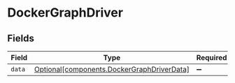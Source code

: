 # DockerGraphDriver


## Fields

| Field                                                                                          | Type                                                                                           | Required                                                                                       | Description                                                                                    |
| ---------------------------------------------------------------------------------------------- | ---------------------------------------------------------------------------------------------- | ---------------------------------------------------------------------------------------------- | ---------------------------------------------------------------------------------------------- |
| `data`                                                                                         | [Optional[components.DockerGraphDriverData]](../../models/components/dockergraphdriverdata.md) | :heavy_minus_sign:                                                                             | N/A                                                                                            |